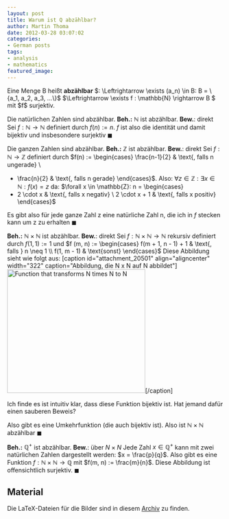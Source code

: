 ```yaml
---
layout: post
title: Warum ist Q abzählbar?
author: Martin Thoma
date: 2012-03-28 03:07:02
categories: 
- German posts
tags: 
- analysis
- mathematics
featured_image: 
---
```

<div class="definition">Eine Menge B heißt <strong>abzählbar</strong> $: \Leftrightarrow \exists (a_n) \in B: B = \{a_1, a_2, a_3, ...\}$
$\Leftrightarrow \exists f : \mathbb{N} \rightarrow B $ mit $f$ surjektiv.</div>

Die natürlichen Zahlen sind abzählbar.
<strong>Beh.:</strong> $\mathbb{N}$ ist abzählbar.
<strong>Bew.</strong>: direkt
Sei $f: \mathbb{N} \rightarrow \mathbb{N}$ definiert durch $f(n) := n$. $f$ ist also die identität und damit bijektiv und insbesondere surjektiv $\blacksquare$

Die ganzen Zahlen sind abzählbar.
<strong>Beh.:</strong> $\mathbb{Z}$ ist abzählbar.
<strong>Bew.</strong>: direkt
Sei $f: \mathbb{N} \rightarrow \mathbb{Z}$ definiert durch $f(n) := 
\begin{cases}
\frac{n-1}{2}   & \text{, falls n ungerade} \\
- \frac{n}{2} & \text{, falls n gerade}
\end{cases}$.
Also:
$\forall z \in \mathbb{Z}: \exists x \in \mathbb{N} : f(x) = z$
da:
$\forall x \in \mathbb{Z}: n = 
\begin{cases}
- 2 \cdot x   & \text{, falls x negativ} \\
2 \cdot x + 1 & \text{, falls x positiv}
\end{cases}$

Es gibt also für jede ganze Zahl z eine natürliche Zahl n, die ich in $f$ stecken kann um z zu erhalten $\blacksquare$

<strong>Beh.:</strong> $\mathbb{N} \times \mathbb{N}$ ist abzählbar.
<strong>Bew.</strong>: direkt
Sei $f: \mathbb{N} \times \mathbb{N} \rightarrow \mathbb{N}$ rekursiv definiert durch $f(1,1) := 1$ und 
$f (m, n) := \begin{cases}
f(m + 1, n - 1) + 1 & \text{, falls } n \neq 1 \\
f(1, m - 1)         & \text{sonst}
\end{cases}$
Diese Abbildung sieht wie folgt aus:
[caption id="attachment_20501" align="aligncenter" width="322" caption="Abbildung, die N x N auf N abbildet"]<a href="http://martin-thoma.com/wp-content/uploads/2012/03/countable-set-n-times-n.png"><img src="http://martin-thoma.com/wp-content/uploads/2012/03/countable-set-n-times-n.png" alt="Function that transforms N times N to N" title="Function that transforms N times N to N" width="322" height="288" class="size-full wp-image-20501" /></a>[/caption]

Ich finde es ist intuitiv klar, dass diese Funktion bijektiv ist. Hat jemand dafür einen sauberen Beweis?

Also gibt es eine Umkehrfunktion (die auch bijektiv ist). Also ist $\mathbb{N} \times \mathbb{N}$ abzählbar $\blacksquare$

<strong>Beh.:</strong> $\mathbb{Q}^+$ ist abzählbar.
<strong>Bew.</strong>: über $N \times N$
Jede Zahl $x \in \mathbb{Q}^+$ kann  mit zwei natürlichen Zahlen dargestellt werden: $x = \frac{p}{q}$. Also gibt es eine Funktion $f: \mathbb{N} \times \mathbb{N} \rightarrow \mathbb{Q}$ mit 
$f(m, n) := \frac{m}{n}$. Diese Abbildung ist offensichtlich surjektiv. $\blacksquare$

<h2>Material</h2>
Die LaTeX-Dateien für die Bilder sind in diesem <a href='http://martin-thoma.com/wp-content/uploads/2012/03/countable-sets.zip'>Archiv</a> zu finden.